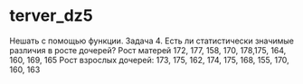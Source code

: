 # terver_dz5
Hешать с помощью функции.
Задача 4. Есть ли статистически значимые различия в росте
дочерей?
Рост матерей 172, 177, 158, 170, 178,175, 164, 160, 169, 165
Рост взрослых дочерей: 173, 175, 162, 174, 175, 168, 155, 170, 160, 163

